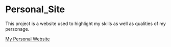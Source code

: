 # Personal_Site

This project is a website used to highlight my skills as well as qualities of my personage.

<a href="https://dreonwo.github.io/Personal_Site/">My Personal Website</a>
